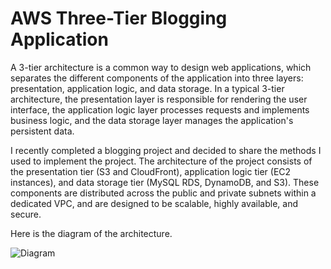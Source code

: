 # AWS Three-Tier Blogging Application
A 3-tier architecture is a common way to design web applications, which separates the different components of the application into three layers: presentation, application logic, and data storage. In a typical 3-tier architecture, the presentation layer is responsible for rendering the user interface, the application logic layer processes requests and implements business logic, and the data storage layer manages the application's persistent data.

I recently completed a blogging project and decided to share the methods I used to implement the project. The architecture of the project consists of the presentation tier (S3 and CloudFront), application logic tier (EC2 instances), and data storage tier (MySQL RDS, DynamoDB, and S3). These components are distributed across the public and private subnets within a dedicated VPC, and are designed to be scalable, highly available, and secure.

Here is the diagram of the architecture.

![Diagram](Diagram.png)